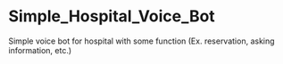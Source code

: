 # Simple_Hospital_Voice_Bot
Simple voice bot for hospital with some function (Ex. reservation, asking information, etc.)
